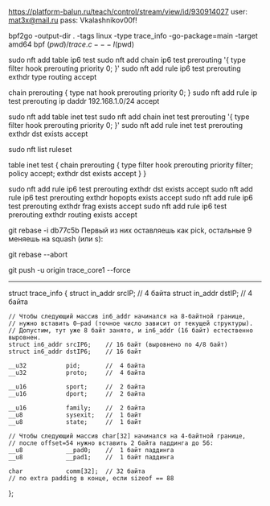 
https://platform-balun.ru/teach/control/stream/view/id/930914027
user: mat3x@mail.ru
pass: Vkalashnikov00f!



bpf2go -output-dir . -tags linux -type trace_info -go-package=main -target amd64 bpf $(pwd)/trace.c -- -I$(pwd)



sudo nft add table ip6 test
sudo nft add chain ip6 test prerouting '{ type filter hook prerouting priority 0; }'
sudo nft add rule ip6 test prerouting exthdr type routing accept

chain prerouting {
    type nat hook prerouting priority 0;
}
sudo nft add rule ip test prerouting ip daddr 192.168.1.0/24 accept




sudo nft add table inet test
sudo nft add chain inet test prerouting '{ type filter hook prerouting priority 0; }'
sudo nft add rule inet test prerouting exthdr dst exists accept


sudo nft list ruleset

table inet test {
        chain prerouting {
                type filter hook prerouting priority filter; policy accept;
                exthdr dst exists accept
        }
}


sudo nft add rule ip6 test prerouting exthdr dst exists accept
sudo nft add rule ip6 test prerouting exthdr hopopts exists accept
sudo nft add rule ip6 test prerouting exthdr frag exists accept
sudo nft add rule ip6 test prerouting exthdr routing exists accept



git rebase -i db77c5b 
Первый из них оставляешь как pick, остальные 9 меняешь на squash (или s):

git rebase --abort


git push -u origin trace_core1 --force




_______________________________________________________________________________________________


struct trace_info {
    struct in_addr  srcIP;     //  4 байта
    struct in_addr  dstIP;     //  4 байта

    // Чтобы следующий массив in6_addr начинался на 8-байтной границе,
    // нужно вставить 0–pad (точное число зависит от текущей структуры).
    // Допустим, тут уже 8 байт занято, и in6_addr (16 байт) естественно выровнен.
    struct in6_addr srcIP6;    // 16 байт (выровнено по 4/8 байт)
    struct in6_addr dstIP6;    // 16 байт

    __u32           pid;       //  4 байта
    __u32           proto;     //  4 байта

    __u16           sport;     //  2 байта
    __u16           dport;     //  2 байта

    __u16           family;    //  2 байта
    __u8            sysexit;   //  1 байт
    __u8            state;     //  1 байт

    // Чтобы следующий массив char[32] начинался на 4-байтной границе,
    // после offset=54 нужно вставить 2 байта паддинга до 56:
    __u8            __pad0;    //  1 байт паддинга
    __u8            __pad1;    //  1 байт паддинга

    char            comm[32];  // 32 байта
    // no extra padding в конце, если sizeof == 88
};











